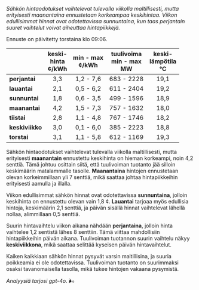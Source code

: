 *Sähkön hintaodotukset vaihtelevat tulevalla viikolla maltillisesti, mutta erityisesti maanantaina ennustetaan korkeampaa keskihintaa. Viikon edullisimmat hinnat ovat odotettavissa sunnuntaina, kun taas perjantain suuret vaihtelut voivat aiheuttaa hintapiikkejä.*

Ennuste on päivitetty torstaina klo 09:06.

|                  | keski-<br>hinta<br>¢/kWh | min - max<br>¢/kWh | tuulivoima<br>min - max<br>MW | keski-<br>lämpötila<br>°C |
|:-----------------|:----------------:|:----------------:|:-------------:|:-------------:|
| **perjantai**    |       3,3        |      1,2 - 7,6   |  683 - 2228   |      19,1     |
| **lauantai**     |       2,1        |      0,5 - 6,2   |  611 - 2404   |      19,2     |
| **sunnuntai**    |       1,8        |      0,6 - 3,5   |  499 - 1596   |      18,9     |
| **maanantai**    |       4,2        |      1,5 - 7,3   |  757 - 1632   |      18,0     |
| **tiistai**      |       2,8        |      1,1 - 4,8   |  767 - 1746   |      18,2     |
| **keskiviikko**  |       3,0        |      0,1 - 6,0   |  385 - 2223   |      18,8     |
| **torstai**      |       3,1        |      1,1 - 5,8   |  612 - 1169   |      19,3     |

Sähkön hintaodotukset vaihtelevat tulevalla viikolla maltillisesti, mutta erityisesti **maanantain** ennustettu keskihinta on hieman korkeampi, noin 4,2 senttiä. Tämä johtuu osittain siitä, että tuulivoiman tuotanto jää silloin keskimäärin matalammalle tasolle. **Maanantaina** hintojen ennustetaan olevan korkeimmillaan yli 7 senttiä, mikä saattaa johtaa hintapiikkeihin erityisesti aamulla ja illalla.

Viikon edullisimmat sähkön hinnat ovat odotettavissa **sunnuntaina**, jolloin keskihinta on ennustettu olevan vain 1,8 ¢. **Lauantai** tarjoaa myös edullisia hintoja, keskimäärin 2,1 senttiä, ja päivän sisällä hinnat vaihtelevat lähellä nollaa, alimmillaan 0,5 senttiä.

Suurin hintavaihtelu viikon aikana nähdään **perjantaina**, jolloin hinta vaihtelee 1,2 sentistä lähes 8 senttiin. Tämä viittaa mahdollisiin hintapiikkeihin päivän aikana. Tuulivoiman tuotannon suurin vaihtelu näkyy **keskiviikkona**, mikä saattaa selittää kyseisen päivän hintavaihtelut. 

Kaiken kaikkiaan sähkön hinnat pysyvät varsin maltillisina, ja suuria poikkeamia ei ole odotettavissa. Tuulivoiman tuotanto on suurimmaksi osaksi tavanomaisella tasolla, mikä tukee hintojen vakaana pysymistä.

*Analyysiä tarjosi gpt-4o.* 🌬️
